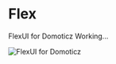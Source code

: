 # Flex
FlexUI for Domoticz
Working...

![FlexUI for Domoticz](http://youjb.com/images/2018/04/12/-2018-04-12-19.30.19b7c1b9696689d36d.jpg)
